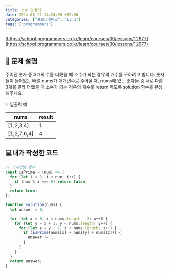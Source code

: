 ```yaml
---
title: 소수 만들기
date: 2024-01-21 14:24:00 +09:00
categories: ["프로그래머스", "Lv.1"]
tags: ["programmers"]
---
```


[https://school.programmers.co.kr/learn/courses/30/lessons/12977](https://school.programmers.co.kr/learn/courses/30/lessons/12977)

## 📔 문제 설명

주어진 숫자 중 3개의 수를 더했을 때 소수가 되는 경우의 개수를 구하려고 합니다. 숫자들이 들어있는 배열 nums가 매개변수로 주어질 때, nums에 있는 숫자들 중 서로 다른 3개를 골라 더했을 때 소수가 되는 경우의 개수를 return 하도록 solution 함수를 완성해주세요.

💡 입출력 예

| nums        | result |
| ----------- | ------ |
| [1,2,3,4]   | 1      |
| [1,2,7,6,4] | 4      |

## 💻내가 작성한 코드

```js
// 소수판별 함수
const isPrime = (num) => {
  for (let i = 2; i < num; i++) {
    if (num % i === 0) return false;
  }
  return true;
};

function solution(nums) {
  let answer = 0;

  for (let x = 0; x < nums.length - 2; x++) {
    for (let y = x + 1; y < nums.length; y++) {
      for (let z = y + 1; z < nums.length; z++) {
        if (isPrime(nums[x] + nums[y] + nums[z])) {
          answer += 1;
        }
      }
    }
  }
  return answer;
}
```

